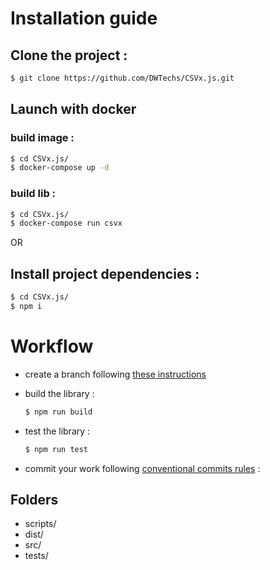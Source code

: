 # Installation guide

## Clone the project :

  ```bash
  $ git clone https://github.com/DWTechs/CSVx.js.git
  ```

## Launch with docker
 
  ### build image : 
  ```bash
  $ cd CSVx.js/
  $ docker-compose up -d
  ```
  
  ### build lib : 
  ```bash
  $ cd CSVx.js/
  $ docker-compose run csvx
  ```
  
OR

## Install project dependencies :

  ```bash
  $ cd CSVx.js/
  $ npm i
  ```

# Workflow

- create a branch following [these instructions](https://lcluber.github.io/LeadDevToolkit/docs/git/branch.html)

- build the library :

  ```bash
  $ npm run build
  ```

- test the library :

  ```bash
  $ npm run test
  ```

- commit your work following [conventional commits rules](https://lcluber.github.io/LeadDevToolkit/docs/git/commit.html) :


## Folders

- scripts/
- dist/
- src/
- tests/

